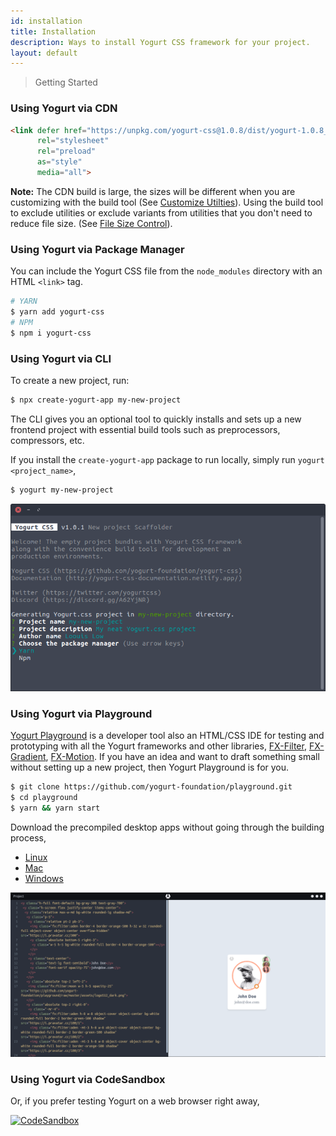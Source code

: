 ```yaml
---
id: installation
title: Installation
description: Ways to install Yogurt CSS framework for your project.
layout: default
---
```


> Getting Started

### Using Yogurt via CDN

```html
<link defer href="https://unpkg.com/yogurt-css@1.0.8/dist/yogurt-1.0.8_solidcore.min.css"
      rel="stylesheet"
      rel="preload"
      as="style"
      media="all">
```

**Note:** The CDN build is large, the sizes will be different when you are customizing with the build tool (See [Customize Utilties](/customize-utilities)). Using the build tool to exclude utilities or exclude variants from utilities that you don't need to reduce file size. (See [File Size Control](/file-size-control)).

### Using Yogurt via Package Manager

You can include the Yogurt CSS file from the `node_modules` directory with an HTML `<link>` tag.

```bash
# YARN
$ yarn add yogurt-css
# NPM
$ npm i yogurt-css
````

### Using Yogurt via CLI

To create a new project, run:

```bash
$ npx create-yogurt-app my-new-project
```

The CLI gives you an optional tool to quickly installs and sets up a new frontend project with essential build tools such as preprocessors, compressors, etc.

If you install the `create-yogurt-app` package to run locally, simply run `yogurt <project_name>`,

```bash
$ yogurt my-new-project
```

<y class="py-4">
  <img class="w-full h-full rounded-lg"
       src="/images/content/yogurt_cli_screenshot_01.png">
</y>

### Using Yogurt via Playground

[Yogurt Playground](https://github.com/yogurt-foundation/playground) is a developer tool also an HTML/CSS IDE for testing and prototyping with all the Yogurt frameworks and other libraries, [FX-Filter](https://github.com/yogurt-foundation/fx-filter), [FX-Gradient](https://github.com/yogurt-foundation/fx-gradient), [FX-Motion](https://github.com/yogurt-foundation/fx-motion). If you have an idea and want to draft something small without setting up a new project, then Yogurt Playground is for you.

```bash
$ git clone https://github.com/yogurt-foundation/playground.git
$ cd playground
$ yarn && yarn start
```

Download the precompiled desktop apps without going through the building process,

- [Linux](https://github.com/yogurt-foundation/playground/releases/download/0.1.2-beta/yogurt-playground-0.1.2-linux-x64.tar.gz)
- [Mac](https://github.com/yogurt-foundation/playground/releases/download/0.1.2-beta/yogurt-playground-0.1.2-mac-x64.zip)
- [Windows](https://github.com/yogurt-foundation/playground/releases/download/0.1.2-beta/yogurt-playground-0.1.2-win-x64.tar.gz)

<y class="py-4">
  <img class="w-full h-full rounded-lg"
       src="/images/content/yogurt_playground_screenshot_01.png">
</y>

### Using Yogurt via CodeSandbox

Or, if you prefer testing Yogurt on a web browser right away,

[![CodeSandbox](https://codesandbox.io/static/img/play-codesandbox.svg)](https://codesandbox.io/s/yogurt-css-playground-r7duh?fontsize=14&hidenavigation=1&moduleview=1&theme=light)
